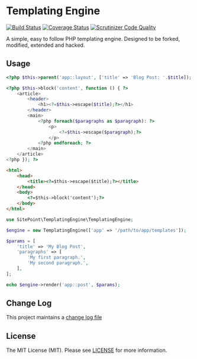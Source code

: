 # Templating Engine

<!-- [![Latest Stable Version](https://poser.pugx.org/sitepoint/templating-engine/v/stable)](https://packagist.org/packages/sitepoint/templating-engine) -->
[![Build Status](https://travis-ci.org/sitepoint/TemplatingEngine.svg?branch=master)](https://travis-ci.org/sitepoint/TemplatingEngine)
[![Coverage Status](https://coveralls.io/repos/sitepoint/TemplatingEngine/badge.svg?branch=master&service=github)](https://coveralls.io/github/sitepoint/TemplatingEngine?branch=master)
[![Scrutinizer Code Quality](https://scrutinizer-ci.com/g/AndrewCarterUK/TemplatingEngine/badges/quality-score.png?b=master)](https://scrutinizer-ci.com/g/AndrewCarterUK/TemplatingEngine/?branch=master)
<!-- [![Total Downloads](https://poser.pugx.org/sitepoint/templating-engine/downloads)](https://packagist.org/packages/sitepoint/templating-engine)[![License](https://poser.pugx.org/sitepoint/container/license)](https://packagist.org/packages/sitepoint/templating-engine) -->

A simple, easy to follow PHP templating engine. Designed to be forked, modified, extended and hacked.

## Usage

```php
<?php $this->parent('app::layout', ['title' => 'Blog Post: '.$title]); ?>

<?php $this->block('content', function () { ?>
    <article>
        <header>
            <h1><?=$this->escape($title);?></h1>
        </header>
        <main>
            <?php foreach($paragraphs as $paragraph): ?>
                <p>
                    <?=$this->escape($paragraph);?>
                </p>
            <?php endforeach; ?>
        </main>
    </article>
<?php }); ?>
```

```html
<html>
    <head>
        <title><?=$this->escape($title);?></title>
    </head>
    <body>
        <?=$this->block('content');?>
    </body>
</html>
```


```php
use SitePoint\TemplatingEngine\TemplatingEngine;

$engine = new TemplatingEngine(['app' => '/path/to/app/templates']);

$params = [
    'title' => 'My Blog Post',
    'paragraphs' => [
        'My first paragraph.',
        'My second paragraph.',
    ],
];

echo $engine->render('app::post', $params);
```

## Change Log

This project maintains a [change log file](CHANGELOG.md)

## License

The MIT License (MIT). Please see [LICENSE](LICENSE) for more information.
